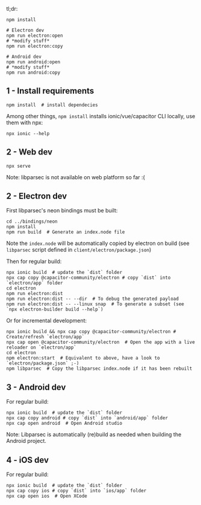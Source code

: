 tl;dr:

```shell
npm install

# Electron dev
npm run electron:open
# *modify stuff*
npm run electron:copy

# Android dev
npm run android:open
# *modify stuff*
npm run android:copy
```


## 1 - Install requirements

```shell
npm install  # install dependecies
```

Among other things, `npm install` installs ionic/vue/capacitor CLI locally, use them with npx:
```shell
npx ionic --help
```

## 2 - Web dev

```shell
npx serve
```

Note: libparsec is not available on web platform so far :(

## 2 - Electron dev

First libparsec's neon bindings must be built:
```shell
cd ../bindings/neon
npm install
npm run build  # Generate an index.node file
```
Note the `index.node` will be automatically copied by electron on build (see
`libparsec` script defined in `client/electron/package.json`)

Then for regular build:
```shell
npx ionic build  # update the `dist` folder
npx cap copy @capacitor-community/electron # copy `dist` into `electron/app` folder
cd electron
npm run electron:dist
npm run electron:dist -- --dir  # To debug the generated payload
npm run electron:dist -- --linux snap  # To generate a subset (see `npx electron-builder build --help`)
```

Or for incremental development:
```shell
npx ionic build && npx cap copy @capacitor-community/electron # Create/refresh `electron/app`
npx cap open @capacitor-community/electron  # Open the app with a live reloader on `electron/app`
cd electron
npm electron:start  # Equivalent to above, have a look to `electron/package.json` ;-)
npm libparsec  # Copy the libparsec index.node if it has been rebuilt
```

## 3 - Android dev

For regular build:
```shell
npx ionic build  # update the `dist` folder
npx cap copy android # copy `dist` into `android/app` folder
npx cap open android  # Open Android studio
```

Note: Libparsec is automatically (re)build as needed when building the Android project.

## 4 - iOS dev

For regular build:
```shell
npx ionic build  # update the `dist` folder
npx cap copy ios # copy `dist` into `ios/app` folder
npx cap open ios  # Open XCode
```
